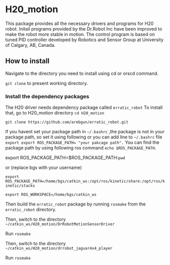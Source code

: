 # H20_motion
This package provides all the necessary drivers and programs for H20 robot. Initail programs provided by the Dr.Robot Inc have been improved to make the robot more stable in motion. The control program is based on tuned PID controller developed by Robotics and Sensor Group at University of Calgary, AB, Canada.

## How to install
Navigate to the directory you need to install using cd or orscd command.

`git clone` to present working directory.

### Install the dependency packages
The H20 driver needs dependency package called `erratic_robot`
To install that, go to H20_motion directory `cd H20_motion`

`git clone https://github.com/arebgun/erratic_robot.git `

If you havent set your package path in `~/.bashrc` ,the package is not in your package path, so set it using following or you can add line to `~/.bashrc` file `export export ROS_PACKAGE_PATH= "your pakcage path".` You can find the package path by using following ros command `echo $ROS_PACKAGE_PATH`.

export ROS_PACKAGE_PATH=$ROS_PACKAGE_PATH:`pwd`

or (replace bgs with your username)

`export ROS_PACKAGE_PATH=/home/bgs/catkin_ws:/opt/ros/kinetic/share:/opt/ros/kinetic/stacks`

`export ROS_WORKSPACE=/home/bgs/catkin_ws`

Then build the `erratic_robot` package by running `rosmake`   from the `erratic_robot` directory.

Then, switch to the directory `~/catkin_ws/H20_motion/DrRobotMotionSensorDriver`

Run `rosmake`

Then, switch to the directory `~/catkin_ws/H20_motion/drrobot_jaguar4x4_player`

Run `rosmake`
